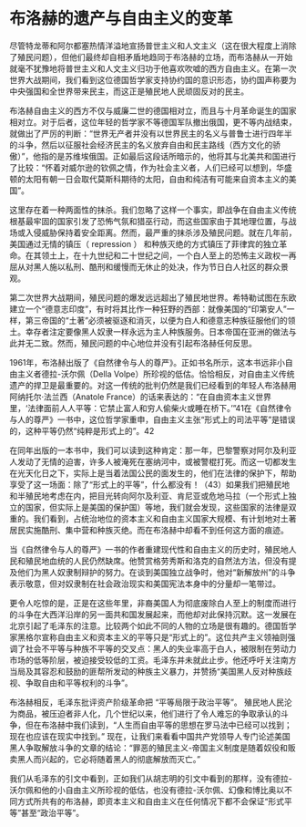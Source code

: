 # 布洛赫的遗产与自由主义的变革

尽管特龙蒂和阿尔都塞热情洋溢地宣扬普世主义和人文主义（这在很大程度上消除了殖民问题），但他们最终却自相矛盾地趋同于布洛赫的立场，而布洛赫从一开始就毫不犹豫地将普世主义和人文主义归功于他喜欢吹嘘的西方自由主义。在第一次世界大战期间，我们看到这位德国哲学家支持协约国的意识形态，协约国声称要为中央强国和全世界带来民主，而这正是殖民地人民顽固反对的民主。

布洛赫自由主义的西方不仅与威廉二世的德国相对立，而且与十月革命诞生的国家相对立。对于后者，这位年轻的哲学家不等德国军队撤出俄国，更不等内战结束，就做出了严厉的判断：“世界无产者并没有以世界民主的名义与普鲁士进行四年半的斗争，然后以征服社会经济民主的名义放弃自由和民主路线（西方文化的骄傲）”，他指的是苏维埃俄国。正如最后这段话所暗示的，他将其与北美共和国进行了比较：“怀着对威尔逊的钦佩之情，作为社会主义者，人们已经可以想到，华盛顿的太阳有朝一日会取代莫斯科期待的太阳，自由和纯洁有可能来自资本主义的美国”。

这里存在着一种两面性的抹杀。我们忽略了这样一个事实，即战争在自由主义传统根基最牢固的国家引发了恐怖气氛和猎巫行动，而这些国家由于其地理位置，与战场或入侵威胁保持着安全距离。然而，最严重的抹杀涉及殖民问题。就在几年前，美国通过无情的镇压（ repression ） 和种族灭绝的方式镇压了菲律宾的独立革命。在其领土上，在十九世纪和二十世纪之间，一个白人至上的恐怖主义政权一再屈从对黑人施以私刑、酷刑和缓慢而无休止的处决，作为节日白人社区的群众景观。

第二次世界大战期间，殖民问题的爆发远远超出了殖民地世界。希特勒试图在东欧建立一个“德意志印度”，有时将其比作一种狂野的西部：就像美国的“印第安人”一样，第三帝国的“土著”必须被驱逐和消灭，以便为白人和德意志种族征服他们的领土。幸存者注定要像黑人奴隶一样永远为主人种族服务。日本帝国在亚洲的做法与此并无二致。然而，殖民问题的中心地位并没有引起布洛赫任何反思。

1961年，布洛赫出版了《自然律令与人的尊严》。正如书名所示，这本书远非小自由主义者德拉-沃尔佩（Della Volpe）所珍视的低估。恰恰相反，对自由主义传统遗产的捍卫是最重要的。对这一传统的批判仍然是我们已经看到的年轻人布洛赫用阿纳托尔·法兰西（Anatole France）的话来表达的：“在自由资本主义世界里，‘法律面前人人平等：它禁止富人和穷人偷柴火或睡在桥下。’”41在《自然律令与人的尊严》一书中，这位哲学家重申，自由主义主张“形式上的司法平等”是错误的，这种平等仍然“纯粹是形式上的”。42

在同年出版的一本书中，我们可以读到这种肯定：那一年，巴黎警察对阿尔及利亚人发动了无情的迫害，许多人被淹死在塞纳河中，或被警棍打死。而这一切都发生在光天化日之下，实际上是当着法国公民的面发生的，他们在法律的保护下，帮助享受了这一场面：除了“形式上的平等”，什么都没有！（43）如果我们把殖民地和半殖民地考虑在内，把目光转向阿尔及利亚、肯尼亚或危地马拉（一个形式上独立的国家，但实际上是美国的保护国）等地，我们就会发现，这些国家的法律是双重的。我们看到，占统治地位的资本主义和自由主义国家大规模、有计划地对土著居民实施酷刑、集中营和种族灭绝。而在布洛赫中却看不到任何这方面的痕迹。

当《自然律令与人的尊严》一书的作者重建现代性和自由主义的历史时，殖民地人民和殖民地血统的人民仍然缺席。他赞赏格劳秀斯和洛克的自然法方法，但没有提及他们为黑人奴隶制辩护的努力。在谈到美国独立战争时，他对“新解放州”的斗争表示敬意，但对奴隶制在社会政治现实和美国宪法本身中的分量却一笔带过。

更令人吃惊的是，正是在这些年里，非裔美国人为彻底废除白人至上的制度而进行的斗争在大西洋沿岸的另一面共和国发展起来，而他却对此保持沉默。这一发展在北京引起了毛泽东的注意。比较两个如此不同的人物的立场是很有趣的。德国哲学家黑格尔宣称自由主义和资本主义的平等只是“形式上的”。这位共产主义领袖则强调了社会不平等与种族不平等的交叉点：黑人的失业率高于白人，被限制在劳动力市场的低等阶层，被迫接受较低的工资。毛泽东并未就此止步。他还呼吁关注南方当局及其容忍和鼓励的匪帮所发动的种族主义暴力，并赞扬“美国黑人反对种族歧视、争取自由和平等权利的斗争”。

布洛赫相反，毛泽东批评资产阶级革命把 “平等局限于政治平等”。 殖民地人民沦为商品，被压迫者非人化，几个世纪以来，他们进行了令人难忘的争取承认的斗争，但在布洛赫中我们读到，“人生而自由平等的思想在罗马法中已经可以找到；现在也应该在现实中找到。” 现在，让我们来看看中国共产党领导人专门论述美国黑人争取解放斗争的文章的结论：“罪恶的殖民主义-帝国主义制度是随着奴役和贩卖黑人而兴起的，它必将随着黑人的彻底解放而灭亡。”

我们从毛泽东的引文中看到，正如我们从胡志明的引文中看到的那样，没有德拉-沃尔佩和他的小自由主义所珍视的低估，也没有德拉-沃尔佩、幻像和博比奥以不同方式所共有的布洛赫，即资本主义和自由主义在任何情况下都不会保证“形式平等”甚至“政治平等”。

